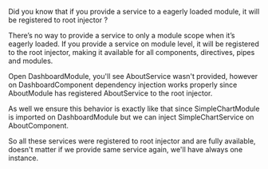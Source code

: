Did you know that if you provide a service to a eagerly loaded module, it will be registered to root injector ?

There’s no way to provide a service to only a module scope when it’s eagerly loaded. 
If you provide a service on module level, it will be registered to the root injector, making it available for all components, directives, pipes and modules.

Open DashboardModule, you'll see AboutService wasn't provided, however on DashboardComponent dependency injection works properly since AboutModule has registered AboutService to the root injector.

As well we ensure this behavior is exactly like that since SimpleChartModule is imported on DashboardModule but we can inject SimpleChartService on AboutComponent.

So all these services were registered to root injector and are fully available, doesn't matter if we provide same service again, we'll have always one instance.